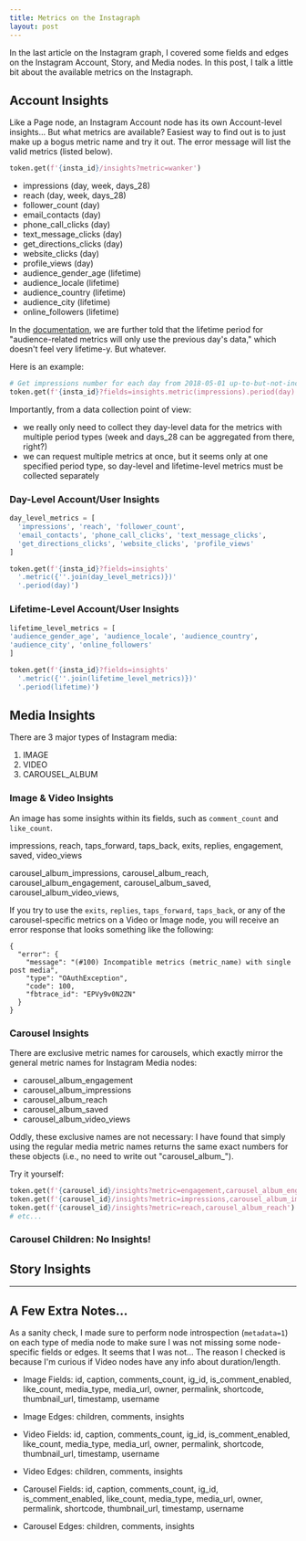 ```yaml
---
title: Metrics on the Instagraph
layout: post
---
```


In the last article on the Instagram graph, I covered some fields and edges on the Instagram
Account, Story, and Media nodes.  In this post, I talk a little bit about the available metrics
on the Instagraph.

## Account Insights
Like a Page node, an Instagram Account node has its own Account-level insights... But what metrics
are available?  Easiest way to find out is to just make up a bogus metric name and try it out. The error
message will list the valid metrics (listed below).

```python
token.get(f'{insta_id}/insights?metric=wanker')
```

* impressions (day, week, days_28)
* reach (day, week, days_28)
* follower_count (day)
* email_contacts (day)
* phone_call_clicks (day)
* text_message_clicks (day)
* get_directions_clicks (day)
* website_clicks (day)
* profile_views (day)
* audience_gender_age (lifetime)
* audience_locale (lifetime)
* audience_country (lifetime)
* audience_city (lifetime)
* online_followers (lifetime)

In the [documentation](https://developers.facebook.com/docs/instagram-api/reference/user/insights), we 
are further told that the lifetime period for "audience-related metrics will only use the previous day's data,"
which doesn't feel very lifetime-y.  But whatever.

Here is an example:

```python
# Get impressions number for each day from 2018-05-01 up-to-but-not-including 2018-05-05
token.get(f'{insta_id}?fields=insights.metric(impressions).period(day).since(2018-05-01).until(2018-05-05)')
```

Importantly, from a data collection point of view:
* we really only need to collect they day-level data for the metrics with multiple period types (week and days_28 can be aggregated from there, right?)
* we can request multiple metrics at once, but it seems only at one specified period type, so day-level and lifetime-level metrics must be collected separately

### Day-Level Account/User Insights
```python
day_level_metrics = [
  'impressions', 'reach', 'follower_count', 
  'email_contacts', 'phone_call_clicks', 'text_message_clicks',
  'get_directions_clicks', 'website_clicks', 'profile_views'
]

token.get(f'{insta_id}?fields=insights'
  '.metric({''.join(day_level_metrics)})'
  '.period(day)')
```

### Lifetime-Level Account/User Insights
```python
lifetime_level_metrics = [
'audience_gender_age', 'audience_locale', 'audience_country',
'audience_city', 'online_followers'
]

token.get(f'{insta_id}?fields=insights'
  '.metric({''.join(lifetime_level_metrics)})'
  '.period(lifetime)')
```

## Media Insights
There are 3 major types of Instagram media:

1. IMAGE
2. VIDEO
3. CAROUSEL_ALBUM


### Image & Video Insights
An image has some insights within its fields, such as `comment_count` and `like_count`.



impressions, 
reach, 
taps_forward, 
taps_back, 
exits, 
replies, 
engagement, 
saved, 
video_views

carousel_album_impressions, 
carousel_album_reach, 
carousel_album_engagement, 
carousel_album_saved, 
carousel_album_video_views, 


If you try to use the `exits`, `replies`, `taps_forward`, `taps_back`, or any of the 
carousel-specific metrics on a Video or Image node, you will
receive an error response that looks something like the following:
```
{
  "error": {
    "message": "(#100) Incompatible metrics (metric_name) with single post media",
    "type": "OAuthException",
    "code": 100,
    "fbtrace_id": "EPVy9v0N2ZN"
  }
}
```




### Carousel Insights
There are exclusive metric names for carousels, which exactly mirror the general metric
names for Instagram Media nodes:

* carousel_album_engagement
* carousel_album_impressions
* carousel_album_reach
* carousel_album_saved
* carousel_album_video_views

Oddly, these exclusive names are not necessary: I have found that simply using the regular
media metric names returns the same exact numbers for these objects (i.e., no need to write 
out "carousel_album_").

Try it yourself:
```python
token.get(f'{carousel_id}/insights?metric=engagement,carousel_album_engagement')
token.get(f'{carousel_id}/insights?metric=impressions,carousel_album_impressions')
token.get(f'{carousel_id}/insights?metric=reach,carousel_album_reach')
# etc...
```

### Carousel Children: No Insights!

## Story Insights



-----------------------------------------------------------------------

## A Few Extra Notes...

As a sanity check, I made sure to perform node introspection (`metadata=1`) on each type
of media node to make sure I was not missing some node-specific fields or edges. It seems that
I was not... The reason I checked is because I'm curious if Video nodes have any info about 
duration/length.

* Image Fields: id, caption, comments_count, ig_id, is_comment_enabled, like_count, media_type, media_url,
  owner, permalink, shortcode, thumbnail_url, timestamp, username
* Image Edges: children, comments, insights

* Video Fields: id, caption, comments_count, ig_id, is_comment_enabled, like_count, media_type, media_url,
  owner, permalink, shortcode, thumbnail_url, timestamp, username
* Video Edges: children, comments, insights

* Carousel Fields: id, caption, comments_count, ig_id, is_comment_enabled, like_count, media_type, media_url,
  owner, permalink, shortcode, thumbnail_url, timestamp, username
* Carousel Edges: children, comments, insights


